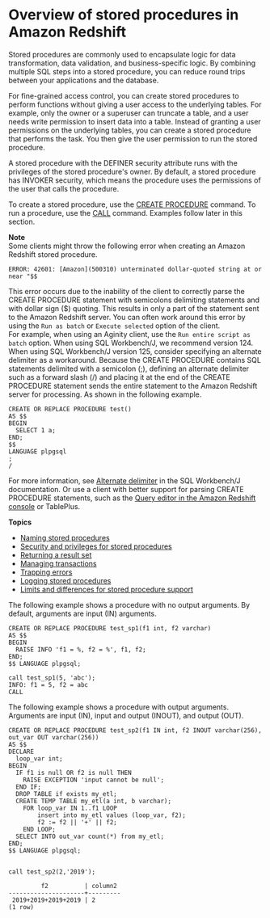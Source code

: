 # Overview of stored procedures in Amazon Redshift<a name="stored-procedure-create"></a>

Stored procedures are commonly used to encapsulate logic for data transformation, data validation, and business\-specific logic\. By combining multiple SQL steps into a stored procedure, you can reduce round trips between your applications and the database\.

For fine\-grained access control, you can create stored procedures to perform functions without giving a user access to the underlying tables\. For example, only the owner or a superuser can truncate a table, and a user needs write permission to insert data into a table\. Instead of granting a user permissions on the underlying tables, you can create a stored procedure that performs the task\. You then give the user permission to run the stored procedure\. 

A stored procedure with the DEFINER security attribute runs with the privileges of the stored procedure's owner\. By default, a stored procedure has INVOKER security, which means the procedure uses the permissions of the user that calls the procedure\. 

To create a stored procedure, use the [CREATE PROCEDURE](r_CREATE_PROCEDURE.md) command\. To run a procedure, use the [CALL](r_CALL_procedure.md) command\. Examples follow later in this section\.

**Note**  
Some clients might throw the following error when creating an Amazon Redshift stored procedure\.  

```
ERROR: 42601: [Amazon](500310) unterminated dollar-quoted string at or near "$$
```
This error occurs due to the inability of the client to correctly parse the CREATE PROCEDURE statement with semicolons delimiting statements and with dollar sign \($\) quoting\. This results in only a part of the statement sent to the Amazon Redshift server\. You can often work around this error by using the `Run as batch` or `Execute selected` option of the client\.   
For example, when using an Aginity client, use the `Run entire script as batch` option\. When using SQL Workbench/J, we recommend version 124\. When using SQL Workbench/J version 125, consider specifying an alternate delimiter as a workaround\. Because the CREATE PROCEDURE contains SQL statements delimited with a semicolon \(;\), defining an alternate delimiter such as a forward slash \(/\) and placing it at the end of the CREATE PROCEDURE statement sends the entire statement to the Amazon Redshift server for processing\. As shown in the following example\.  

```
CREATE OR REPLACE PROCEDURE test()
AS $$
BEGIN
  SELECT 1 a;
END;
$$
LANGUAGE plpgsql
;
/
```
For more information, see [Alternate delimiter](http://www.sql-workbench.net/manual/profiles.html#profile-alternate-delimiter) in the SQL Workbench/J documentation\. Or use a client with better support for parsing CREATE PROCEDURE statements, such as the [Query editor in the Amazon Redshift console](https://docs.aws.amazon.com/redshift/latest/mgmt/query-editor.html) or TablePlus\. 

**Topics**
+ [Naming stored procedures](stored-procedure-naming.md)
+ [Security and privileges for stored procedures](stored-procedure-security-and-privileges.md)
+ [Returning a result set](stored-procedure-result-set.md)
+ [Managing transactions](stored-procedure-transaction-management.md)
+ [Trapping errors](stored-procedure-trapping-errors.md)
+ [Logging stored procedures](c_PLpgSQL-logging.md)
+ [Limits and differences for stored procedure support](stored-procedure-constraints.md)

The following example shows a procedure with no output arguments\. By default, arguments are input \(IN\) arguments\.

```
CREATE OR REPLACE PROCEDURE test_sp1(f1 int, f2 varchar)
AS $$
BEGIN
  RAISE INFO 'f1 = %, f2 = %', f1, f2;
END;
$$ LANGUAGE plpgsql;

call test_sp1(5, 'abc');
INFO: f1 = 5, f2 = abc
CALL
```



The following example shows a procedure with output arguments\. Arguments are input \(IN\), input and output \(INOUT\), and output \(OUT\)\.

```
CREATE OR REPLACE PROCEDURE test_sp2(f1 IN int, f2 INOUT varchar(256), out_var OUT varchar(256))
AS $$
DECLARE
  loop_var int;
BEGIN
  IF f1 is null OR f2 is null THEN
    RAISE EXCEPTION 'input cannot be null';
  END IF;
  DROP TABLE if exists my_etl;
  CREATE TEMP TABLE my_etl(a int, b varchar);
    FOR loop_var IN 1..f1 LOOP
        insert into my_etl values (loop_var, f2);
        f2 := f2 || '+' || f2;
    END LOOP;
  SELECT INTO out_var count(*) from my_etl;
END;
$$ LANGUAGE plpgsql;


call test_sp2(2,'2019');

         f2          | column2
---------------------+---------
 2019+2019+2019+2019 | 2
(1 row)
```